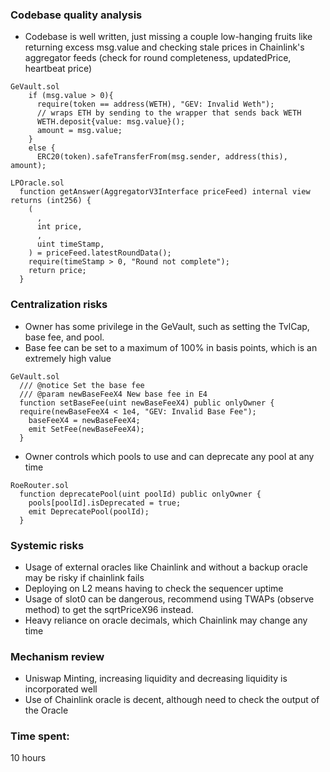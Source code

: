 ### Codebase quality analysis
- Codebase is well written, just missing a couple low-hanging fruits like returning excess msg.value and checking stale prices in Chainlink's aggregator feeds (check for round completeness, updatedPrice, heartbeat price)

```
GeVault.sol
    if (msg.value > 0){
      require(token == address(WETH), "GEV: Invalid Weth");
      // wraps ETH by sending to the wrapper that sends back WETH
      WETH.deposit{value: msg.value}();
      amount = msg.value;
    }
    else { 
      ERC20(token).safeTransferFrom(msg.sender, address(this), amount);
```
```
LPOracle.sol
  function getAnswer(AggregatorV3Interface priceFeed) internal view returns (int256) {
    (
      , 
      int price,
      ,
      uint timeStamp,
    ) = priceFeed.latestRoundData();
    require(timeStamp > 0, "Round not complete");
    return price;
  }
```
 
### Centralization risks
- Owner has some privilege in the GeVault, such as setting the TvlCap, base fee, and pool. 
- Base fee can be set to a maximum of 100% in basis points, which is an extremely high value

```
GeVault.sol
  /// @notice Set the base fee
  /// @param newBaseFeeX4 New base fee in E4
  function setBaseFee(uint newBaseFeeX4) public onlyOwner {
  require(newBaseFeeX4 < 1e4, "GEV: Invalid Base Fee");
    baseFeeX4 = newBaseFeeX4;
    emit SetFee(newBaseFeeX4);
  }
```

- Owner controls which pools to use and can deprecate any pool at any time

```
RoeRouter.sol
  function deprecatePool(uint poolId) public onlyOwner {
    pools[poolId].isDeprecated = true;
    emit DeprecatePool(poolId);
  }
```

### Systemic risks
- Usage of external oracles like Chainlink and without a backup oracle may be risky if chainlink fails
- Deploying on L2 means having to check the sequencer uptime 
- Usage of slot0 can be dangerous, recommend using TWAPs (observe method) to get the sqrtPriceX96 instead.
- Heavy reliance on oracle decimals, which Chainlink may change any time

### Mechanism review
- Uniswap Minting, increasing liquidity and decreasing liquidity is incorporated well
- Use of Chainlink oracle is decent, although need to check the output of the Oracle

### Time spent:
10 hours